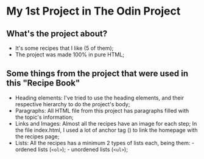 # My 1st Project in The Odin Project

## What's the project about?
- It's some recipes that I like (5 of them);
- The project was made 100% in pure HTML;

## Some things from the project that were used in this "Recipe Book"
- Heading elements:
    I've tried to use the heading elements, and their respective hierarchy to do the project's body;
- Paragraphs:
    All HTML file from this project has paragraphs filled with the topic's information;
- Links and Images:
    Almost all the recipes have an image for each step;
    In the file index.html, I used a lot of anchor tag (<a>) to link the homepage with the recipes page;
- Lists:
    All the recipes has a minimum 2 types of lists each, being them:
       -  ordened lists (`<ol>`);
       -  unordened lists (`<ul>`);